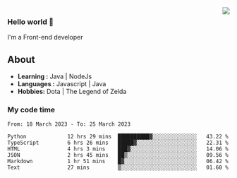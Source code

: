 <img align='right' src="https://github-readme-stats.vercel.app/api?username=jumodada&show_icons=true&theme=vue">

### Hello world 👋

I'm a Front-end developer 
    
## About
-  **Learning :** Java | NodeJs
-  **Languages :** Javascript | Java
-  **Hobbies:** Dota | The Legend of Zelda

### My code time

<!--START_SECTION:waka-->

```text
From: 18 March 2023 - To: 25 March 2023

Python             12 hrs 29 mins  ██████████▓░░░░░░░░░░░░░░   43.22 %
TypeScript         6 hrs 26 mins   █████▓░░░░░░░░░░░░░░░░░░░   22.31 %
HTML               4 hrs 3 mins    ███▓░░░░░░░░░░░░░░░░░░░░░   14.06 %
JSON               2 hrs 45 mins   ██▒░░░░░░░░░░░░░░░░░░░░░░   09.56 %
Markdown           1 hr 51 mins    █▓░░░░░░░░░░░░░░░░░░░░░░░   06.42 %
Text               27 mins         ▒░░░░░░░░░░░░░░░░░░░░░░░░   01.60 %
```

<!--END_SECTION:waka-->
